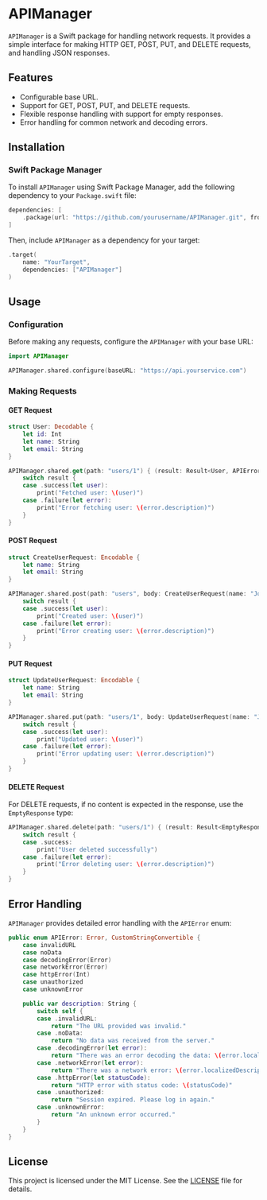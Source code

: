 
# APIManager

`APIManager` is a Swift package for handling network requests. It provides a simple interface for making HTTP GET, POST, PUT, and DELETE requests, and handling JSON responses.

## Features

- Configurable base URL.
- Support for GET, POST, PUT, and DELETE requests.
- Flexible response handling with support for empty responses.
- Error handling for common network and decoding errors.

## Installation

### Swift Package Manager

To install `APIManager` using Swift Package Manager, add the following dependency to your `Package.swift` file:

```swift
dependencies: [
    .package(url: "https://github.com/yourusername/APIManager.git", from: "1.0.0")
]
```

Then, include `APIManager` as a dependency for your target:

```swift
.target(
    name: "YourTarget",
    dependencies: ["APIManager"]
)
```

## Usage

### Configuration

Before making any requests, configure the `APIManager` with your base URL:

```swift
import APIManager

APIManager.shared.configure(baseURL: "https://api.yourservice.com")
```

### Making Requests

#### GET Request

```swift
struct User: Decodable {
    let id: Int
    let name: String
    let email: String
}

APIManager.shared.get(path: "users/1") { (result: Result<User, APIError>) in
    switch result {
    case .success(let user):
        print("Fetched user: \(user)")
    case .failure(let error):
        print("Error fetching user: \(error.description)")
    }
}
```

#### POST Request

```swift
struct CreateUserRequest: Encodable {
    let name: String
    let email: String
}

APIManager.shared.post(path: "users", body: CreateUserRequest(name: "John Doe", email: "john.doe@example.com")) { (result: Result<User, APIError>) in
    switch result {
    case .success(let user):
        print("Created user: \(user)")
    case .failure(let error):
        print("Error creating user: \(error.description)")
    }
}
```

#### PUT Request

```swift
struct UpdateUserRequest: Encodable {
    let name: String
    let email: String
}

APIManager.shared.put(path: "users/1", body: UpdateUserRequest(name: "John Doe", email: "john.doe@updated.com")) { (result: Result<User, APIError>) in
    switch result {
    case .success(let user):
        print("Updated user: \(user)")
    case .failure(let error):
        print("Error updating user: \(error.description)")
    }
}
```

#### DELETE Request

For DELETE requests, if no content is expected in the response, use the `EmptyResponse` type:

```swift
APIManager.shared.delete(path: "users/1") { (result: Result<EmptyResponse, APIError>) in
    switch result {
    case .success:
        print("User deleted successfully")
    case .failure(let error):
        print("Error deleting user: \(error.description)")
    }
}
```

## Error Handling

`APIManager` provides detailed error handling with the `APIError` enum:

```swift
public enum APIError: Error, CustomStringConvertible {
    case invalidURL
    case noData
    case decodingError(Error)
    case networkError(Error)
    case httpError(Int)
    case unauthorized
    case unknownError

    public var description: String {
        switch self {
        case .invalidURL:
            return "The URL provided was invalid."
        case .noData:
            return "No data was received from the server."
        case .decodingError(let error):
            return "There was an error decoding the data: \(error.localizedDescription)"
        case .networkError(let error):
            return "There was a network error: \(error.localizedDescription)"
        case .httpError(let statusCode):
            return "HTTP error with status code: \(statusCode)"
        case .unauthorized:
            return "Session expired. Please log in again."
        case .unknownError:
            return "An unknown error occurred."
        }
    }
}
```

## License

This project is licensed under the MIT License. See the [LICENSE](LICENSE) file for details.

